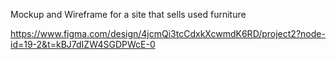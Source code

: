 Mockup and Wireframe for a site that sells used furniture


https://www.figma.com/design/4jcmQi3tcCdxkXcwmdK6RD/project2?node-id=19-2&t=kBJ7dIZW4SGDPWcE-0
